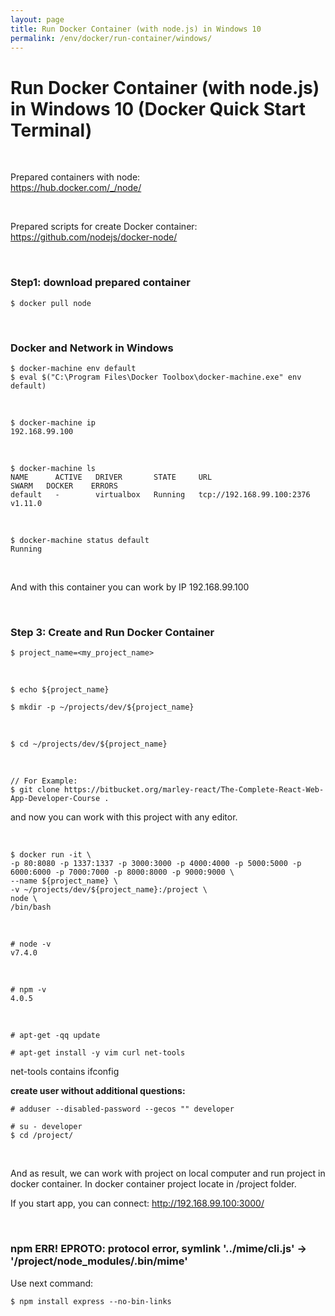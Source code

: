 ```yaml
---
layout: page
title: Run Docker Container (with node.js) in Windows 10
permalink: /env/docker/run-container/windows/
---
```


# Run Docker Container (with node.js) in Windows 10 (Docker Quick Start Terminal)

<br/>

Prepared containers with node:  
https://hub.docker.com/_/node/

<br/>

Prepared scripts for create Docker container:  
https://github.com/nodejs/docker-node/


<!-- $ curl -L -o Dockerfile https://github.com/nodejs/docker-node/blob/master/7.4/Dockerfile?raw=true -->

<br/>

### Step1: download prepared container

    $ docker pull node


<br/>

### Docker and Network in Windows

    $ docker-machine env default
    $ eval $("C:\Program Files\Docker Toolbox\docker-machine.exe" env default)

<br/>

    $ docker-machine ip
    192.168.99.100

<br/>

    $ docker-machine ls
    NAME      ACTIVE   DRIVER       STATE     URL                         SWARM   DOCKER    ERRORS
    default   -        virtualbox   Running   tcp://192.168.99.100:2376           v1.11.0

<br/>

    $ docker-machine status default
    Running

<br/>

And with this container you can work by IP 192.168.99.100

<br/>

### Step 3: Create and Run Docker Container


    $ project_name=<my_project_name>

<br/>

    $ echo ${project_name}

    $ mkdir -p ~/projects/dev/${project_name}


<br/>

    $ cd ~/projects/dev/${project_name}

<br/>

    // For Example:
    $ git clone https://bitbucket.org/marley-react/The-Complete-React-Web-App-Developer-Course .

and now you can work with this project with any editor.

<br/>


    $ docker run -it \
    -p 80:8080 -p 1337:1337 -p 3000:3000 -p 4000:4000 -p 5000:5000 -p 6000:6000 -p 7000:7000 -p 8000:8000 -p 9000:9000 \
    --name ${project_name} \
    -v ~/projects/dev/${project_name}:/project \
    node \
    /bin/bash



<br/>

    # node -v
    v7.4.0

<br/>

    # npm -v
    4.0.5



<br/>

    # apt-get -qq update

    # apt-get install -y vim curl net-tools

net-tools contains ifconfig


**create user without additional questions:**

    # adduser --disabled-password --gecos "" developer

    # su - developer
    $ cd /project/

<br/>

And as result, we can work with project on local computer and run project in docker container.
In docker container project locate in /project folder.


If you start app, you can connect:
http://192.168.99.100:3000/


<br/>

### npm ERR! EPROTO: protocol error, symlink '../mime/cli.js' -> '/project/node_modules/.bin/mime'

Use next command:

    $ npm install express --no-bin-links
